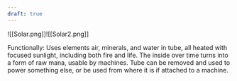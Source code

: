 ```yaml
---
draft: true
---
```

![[Solar.png]]![[Solar2.png]]

Functionally: Uses elements air, minerals, and water in tube, all heated with focused sunlight, including both fire and life. The inside over time turns into a form of raw mana, usable by machines. Tube can be removed and used to power something else, or be used from where it is if attached to a machine.
